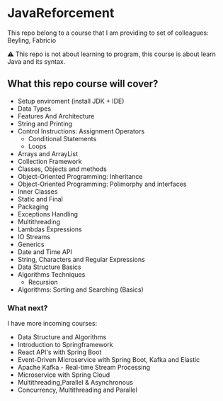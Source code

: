 # JavaReforcement
This repo belong to a course that I am providing to set of colleagues: Beyling, Fabricio

⚠ This repo is not about learning to program, this course 
is about learn Java and its syntax.

## What this repo course will cover?

- Setup enviroment (install JDK + IDE)
- Data Types
- Features And Architecture
- String and Printing
- Control Instructions: Assignment Operators
  - Conditional Statements
  - Loops
- Arrays and ArrayList
- Collection Framework
- Classes, Objects and methods
- Object-Oriented Programming: Inheritance
- Object-Oriented Programming: Polimorphy and interfaces
- Inner Classes
- Static and Final
- Packaging
- Exceptions Handling
- Multithreading
- Lambdas Expressions
- IO Streams
- Generics
- Date and Time API
- String, Characters and Regular Expressions
- Data Structure Basics
- Algorithms Techniques
  - Recursion
- Algorithms: Sorting and Searching (Basics)

### What next?
I have more incoming courses:
- Data Structure and Algorithms
- Introduction to Springframework
- React API's with Spring Boot
- Event-Driven Microservice with Spring Boot, Kafka and Elastic
- Apache Kafka - Real-time Stream Processing
- Microservice with Spring Cloud
- Multithreading,Parallel & Asynchronous
- Concurrency, Multithreading and Parallel